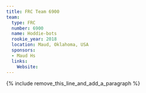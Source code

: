 ```yaml
---
title: FRC Team 6900
team:
  type: FRC
  number: 6900
  name: Hoddie-bots
  rookie_year: 2018
  location: Maud, Oklahoma, USA
  sponsors:
  - Maud Hs
  links:
    Website:
---
```


{% include remove_this_line_and_add_a_paragraph %}
